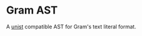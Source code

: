 # Gram AST

A [unist](https://github.com/syntax-tree/unist) compatible AST for
Gram's text literal format.


